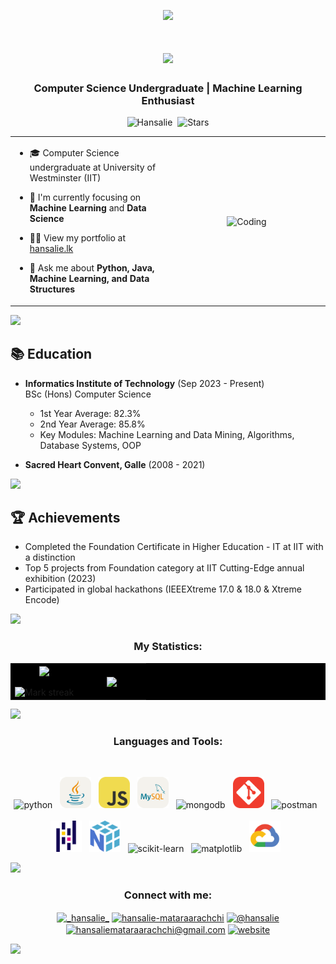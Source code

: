 <p align="center" ><img  src = "https://github.com/7oSkaaa/7oSkaaa/blob/main/Images/about_me.gif?raw=true" width = 100px></p>
<h1 align="center">
    <img src="https://readme-typing-svg.herokuapp.com/?font=Righteous&size=32&center=true&vCenter=true&width=500&height=65&duration=4200&pause=1800&lines=Hi+There!+👋;+I'm+Hansalie!;" />
</h1>        
<h3 align="center">Computer Science Undergraduate | Machine Learning Enthusiast</h3>
<p align="center">
    <img src="https://komarev.com/ghpvc/?username=Hansalie&label=Profile%20Views&color=0e75b6&style=flat" alt="Hansalie" />&nbsp;
    <img alt="Stars" src="https://img.shields.io/github/stars/Hansalie?style=flat-square&label=Stars&labelColor=343b41"/>
</p>

<table align="center">
<tr border="none">
<td width="50%" align="left">
  
- 🎓 Computer Science undergraduate at University of Westminster (IIT)

- 🌱 I'm currently focusing on **Machine Learning** and **Data Science**

- 👨‍💻 View my portfolio at [hansalie.lk](https://hansalie.lk)

- 💬 Ask me about **Python, Java, Machine Learning, and Data Structures**

</td>
<td width="50%" align="center">

  <img align="center" alt="Coding" width="440" src="https://user-images.githubusercontent.com/74038190/212749447-bfb7e725-6987-49d9-ae85-2015e3e7cc41.gif">

  
  </td>
</tr>
</table>

<!--horizontal divider(gradiant)-->
<img src="https://user-images.githubusercontent.com/73097560/115834477-dbab4500-a447-11eb-908a-139a6edaec5c.gif">

## 📚 Education
- **Informatics Institute of Technology** (Sep 2023 - Present)  
  BSc (Hons) Computer Science
  - 1st Year Average: 82.3%
  - 2nd Year Average: 85.8%
  - Key Modules: Machine Learning and Data Mining, Algorithms, Database Systems, OOP

- **Sacred Heart Convent, Galle** (2008 - 2021)

<!--horizontal divider(gradiant)-->
<img src="https://user-images.githubusercontent.com/73097560/115834477-dbab4500-a447-11eb-908a-139a6edaec5c.gif">

## 🏆 Achievements
- Completed the Foundation Certificate in Higher Education - IT at IIT with a distinction
- Top 5 projects from Foundation category at IIT Cutting-Edge annual exhibition (2023)
- Participated in global hackathons (IEEEXtreme 17.0 & 18.0 & Xtreme Encode)

<!--horizontal divider(gradiant)-->
<img src="https://user-images.githubusercontent.com/73097560/115834477-dbab4500-a447-11eb-908a-139a6edaec5c.gif">

<h3 align="center">My Statistics:</h3>
<p align="center">
<table align="center" style="background-color: black;">
<tr border="none">
<td width="50%" align="center">
  
  <img  align="center"  src="https://github-readme-stats.vercel.app/api?username=Hansalie&show_icons=true&locale=en&theme=dark" />
  <br></br>
  <img  title="🔥 Get streak stats for your profile at git.io/streak-stats" alt="Mark streak" src="https://github-readme-streak-stats.herokuapp.com/?user=Hansalie&theme=dark&hide_border=false" /> 
</td>
<td width="50%" align="center">

  <img  align="center"  src="https://github-readme-stats.vercel.app/api/top-langs?username=Hansalie&show_icons=true&locale=en&layout=compact&theme=dark"/>
  
  </td>
</tr>
</table>

<!--horizontal divider(gradiant)-->
<img src="https://user-images.githubusercontent.com/73097560/115834477-dbab4500-a447-11eb-908a-139a6edaec5c.gif">

<h3 align="center">Languages and Tools:</h3>
<br>
<p align="center"> 
  <img src="https://github.com/Scar1109/skill-icons/blob/main/icons/Python-Light.svg" alt="python" width="50" height="50"/>&nbsp;&nbsp;
  <img src="https://github.com/tandpfun/skill-icons/blob/main/icons/Java-Light.svg" alt="java" width="50" height="50"/>&nbsp;&nbsp;
  <img src="https://github.com/tandpfun/skill-icons/blob/main/icons/JavaScript.svg" alt="javascript" width="50" height="50"/>&nbsp;&nbsp;
  <img src="https://github.com/tandpfun/skill-icons/blob/main/icons/MySQL-Light.svg" alt="mysql" width="50" height="50"/>&nbsp;&nbsp;
  <img src="https://github.com/Scar1109/skill-icons/blob/main/icons/MongoDB.svg" alt="mongodb" width="50" height="50"/>&nbsp;&nbsp;
  <img src="https://github.com/tandpfun/skill-icons/blob/main/icons/Git.svg" alt="git" width="50" height="50"/>&nbsp;&nbsp;
  <img src="https://github.com/Scar1109/skill-icons/blob/main/icons/Postman.svg" alt="postman" width="50" height="50"/>&nbsp;&nbsp;
  <br>
  <br>
  <img src="https://raw.githubusercontent.com/devicons/devicon/master/icons/pandas/pandas-original.svg" alt="pandas" width="50" height="50"/>&nbsp;&nbsp;
  <img src="https://raw.githubusercontent.com/devicons/devicon/master/icons/numpy/numpy-original.svg" alt="numpy" width="50" height="50"/>&nbsp;&nbsp;
  <img src="https://upload.wikimedia.org/wikipedia/commons/0/05/Scikit_learn_logo_small.svg" alt="scikit-learn" width="50" height="50"/>&nbsp;&nbsp;
  <img src="https://matplotlib.org/stable/_images/sphx_glr_logos2_003.png" alt="matplotlib" width="90" height="50"/>&nbsp;&nbsp;
  <img src="https://raw.githubusercontent.com/devicons/devicon/master/icons/googlecloud/googlecloud-original.svg" alt="google colab" width="50" height="50"/>&nbsp;&nbsp;
</p>

<!--horizontal divider(gradiant)-->
<img src="https://user-images.githubusercontent.com/73097560/115834477-dbab4500-a447-11eb-908a-139a6edaec5c.gif">

<h3 align="center">Connect with me:</h3>
<p align="center">
  <a href="https://instagram.com/_hansalie_" target="_blank"><img align="center" src="https://raw.githubusercontent.com/rahuldkjain/github-profile-readme-generator/master/src/images/icons/Social/instagram.svg" alt="_hansalie_" height="30" width="40" /></a>
  <a href="https://linkedin.com/in/hansalie-mataraarachchi-b683b7293/" target="_blank"><img align="center" src="https://raw.githubusercontent.com/rahuldkjain/github-profile-readme-generator/master/src/images/icons/Social/linked-in-alt.svg" alt="hansalie-mataraarachchi" height="25" width="35" /></a>
  <a href="https://www.hackerrank.com/@hansalie" target="_blank"><img align="center" src="https://raw.githubusercontent.com/rahuldkjain/github-profile-readme-generator/master/src/images/icons/Social/hackerrank.svg" alt="@hansalie" height="40" width="45" /></a>
  <a href="mailto:hansaliemataraarachchi@gmail.com" target="_blank"><img align="center" src="https://github.com/TheDudeThatCode/TheDudeThatCode/raw/master/Assets/Gmail.svg" alt="hansaliemataraarachchi@gmail.com" height="30" width="40" /></a>
  <a href="https://hansalie.lk" target="_blank"><img align="center" src="https://github.com/TheDudeThatCode/TheDudeThatCode/raw/master/Assets/Earth.gif" alt="website" height="30" width="40" /></a>
</p>

<!--horizontal divider(gradiant)-->
<img src="https://user-images.githubusercontent.com/73097560/115834477-dbab4500-a447-11eb-908a-139a6edaec5c.gif">
